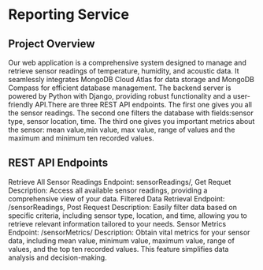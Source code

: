 # Reporting Service 
## Project Overview
Our web application is a comprehensive system designed to manage and retrieve sensor readings of temperature, humidity, and acoustic data. It seamlessly integrates MongoDB Cloud Atlas for data storage and MongoDB Compass for efficient database management. The backend server is powered by Python with Django, providing robust functionality and a user-friendly API.There are three REST API endpoints. The first one gives you all the sensor readings. The second one filters the database with fields:sensor type, sensor location, time. The third one gives you important metrics about the sensor: mean value,min value, max value, range of values and the maximum and minimum ten recorded values.
## REST API Endpoints
Retrieve All Sensor Readings
Endpoint: sensorReadings/, Get Requet
Description: Access all available sensor readings, providing a comprehensive view of your data.
Filtered Data Retrieval
Endpoint: /sensorReadings, Post Request
Description: Easily filter data based on specific criteria, including sensor type, location, and time, allowing you to retrieve relevant information tailored to your needs.
Sensor Metrics
Endpoint: /sensorMetrics/
Description: Obtain vital metrics for your sensor data, including mean value, minimum value, maximum value, range of values, and the top ten recorded values. This feature simplifies data analysis and decision-making.
